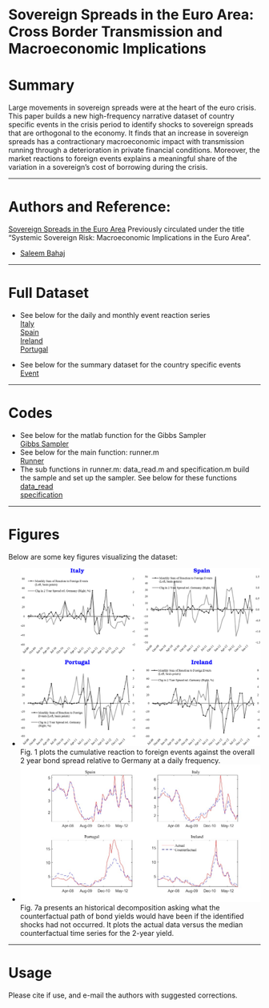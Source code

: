 # Sovereign Spreads in the Euro Area: Cross Border Transmission and Macroeconomic Implications

# Summary
Large movements in sovereign spreads were at the heart of the euro crisis. This paper builds a new high-frequency narrative dataset of country specific events in the crisis period to identify shocks to sovereign spreads that are orthogonal to the economy. It finds that an increase in sovereign spreads has a contractionary macroeconomic impact with transmission running through a deterioration in private financial conditions. Moreover, the market reactions to foreign events explains a meaningful share of the variation in a sovereign’s cost of borrowing during the crisis.

---

# Authors and Reference:
[Sovereign Spreads in the Euro Area](https://www.sciencedirect.com/science/article/pii/S0304393219300066) Previously circulated under the title “Systemic Sovereign Risk: Macroeconomic Implications in the Euro Area”. 

- [Saleem Bahaj](https://sites.google.com/site/saleembahaj/home)


---
# Full Dataset
- See below for the daily and monthly event reaction series  
  [Italy](./Italy_Instrumets.xlsx)  
  [Spain](./Spain_Instrumets.xlsx)  
  [Ireland](./Ireland_Instrumets.xlsx)  
  [Portugal](./Portugal_Instrumets.xlsx)

- See below for the summary dataset for the country specific events  
  [Event](./EventSpreadsheet.xlsx)

---
# Codes
- See below for the matlab function for the Gibbs Sampler  
  [Gibbs Sampler](./PBVARX_HIERARCHICAL_FUN_COMP.m)
- See below for the main function: runner.m  
  [Runner](./Runner.m)
- The sub functions in runner.m: data_read.m and specification.m build the sample and set up the sampler. See below for these functions  
  [data_read](./data_read.m)  
  [specification](./specification.m)

  
---
# Figures
Below are some key figures visualizing the dataset:


- ![Fig. 1: cumulative reaction to foreign events](./Fig1.jpg)
  Fig. 1 plots the cumulative reaction to foreign events against the overall 2 year bond spread relative to Germany at a daily frequency.
- ![Fig.7a: historical decomposition](./fig7a.jpg)
   Fig. 7a presents an historical decomposition asking what the counterfactual path of bond yields would have been if the identified shocks had not occurred. It plots the actual data versus the median counterfactual time series for the 2-year yield. 

---
# Usage
Please cite if use, and e-mail the authors with suggested corrections.


